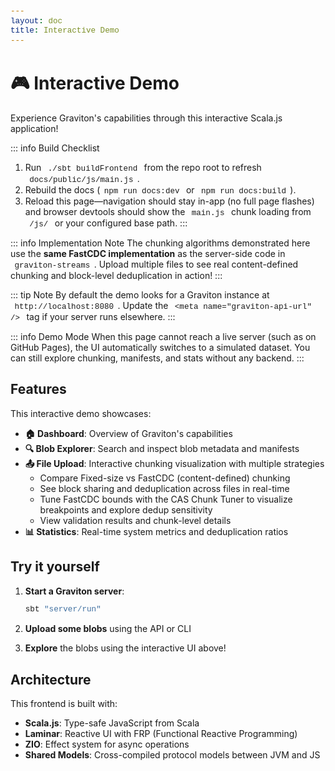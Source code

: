 ```yaml
---
layout: doc
title: Interactive Demo
---
```


<script setup>
import { onMounted } from 'vue'

onMounted(() => {
  // Only run in browser, not during SSR
  if (typeof window !== 'undefined' && typeof document !== 'undefined') {
    const rawBase = import.meta.env?.BASE_URL ?? '/'
    const normalizedBase = rawBase === '/' ? '' : rawBase.replace(/\/$/, '')
    if (typeof window !== 'undefined') {
      window.__GRAVITON_DOCS_BASE__ = normalizedBase
    }
    const jsPath = `${normalizedBase}/js/main.js`

    // Dynamically import the main module
    import(jsPath).catch(err => {
      console.warn('Interactive demo not loaded:', err.message);
      const appDiv = document.getElementById('graviton-app');
      if (appDiv) {
        appDiv.innerHTML = `
          <div class="error-message" style="padding: 2rem; text-align: center; background: rgba(255, 200, 0, 0.1); border: 1px solid rgba(255, 200, 0, 0.3); border-radius: 12px;">
            <h3>⚠️ Interactive Demo Not Available</h3>
            <p>The Scala.js frontend hasn't been built yet. To enable the interactive demo:</p>
            <ol style="text-align: left; display: inline-block; margin: 1rem auto;">
              <li>Build the frontend: <code style="background: rgba(0,0,0,0.1); padding: 0.2rem 0.4rem; border-radius: 4px;">./sbt buildFrontend</code></li>
              <li>Rebuild the docs: <code style="background: rgba(0,0,0,0.1); padding: 0.2rem 0.4rem; border-radius: 4px;">cd docs && npm run docs:build</code></li>
            </ol>
            <p style="margin-top: 1rem;">
              <small>For development: run <code style="background: rgba(0,0,0,0.1); padding: 0.2rem 0.4rem; border-radius: 4px;">./sbt buildFrontend</code> then <code style="background: rgba(0,0,0,0.1); padding: 0.2rem 0.4rem; border-radius: 4px;">npm run docs:dev</code></small>
            </p>
          </div>
        `;
      }
    });
  }
})
</script>

<style>
  /* Graviton App Styles */
  .graviton-app {
    width: 100%;
    min-height: 600px;
    margin: 2rem 0;
  }

  .app-header {
    background: linear-gradient(135deg, rgba(0, 255, 65, 0.1) 0%, rgba(0, 200, 255, 0.1) 100%);
    border: 1px solid var(--vp-c-brand-soft);
    border-radius: 12px;
    padding: 2rem;
    margin-bottom: 2rem;
  }

  .header-content {
    text-align: center;
  }

  .app-title {
    font-size: 2.5rem;
    margin: 0;
    background: linear-gradient(135deg, #00ff41 0%, #00c8ff 100%);
    -webkit-background-clip: text;
    -webkit-text-fill-color: transparent;
    background-clip: text;
  }

  .app-subtitle {
    color: var(--vp-c-text-2);
    margin: 0.5rem 0 0;
  }

  .app-nav {
    display: flex;
    justify-content: center;
    gap: 1rem;
    margin-top: 1.5rem;
    flex-wrap: wrap;
  }

  .nav-link {
    padding: 0.5rem 1.5rem;
    border-radius: 8px;
    background: rgba(0, 255, 65, 0.05);
    border: 1px solid var(--vp-c-brand-soft);
    text-decoration: none;
    color: var(--vp-c-text-1);
    transition: all 0.3s ease;
  }

  .nav-link:hover {
    background: rgba(0, 255, 65, 0.1);
    border-color: var(--vp-c-brand-1);
    transform: translateY(-2px);
  }

  .nav-link.active {
    background: var(--vp-c-brand-1);
    color: white;
    border-color: var(--vp-c-brand-1);
  }

  .header-health {
    text-align: center;
    margin-top: 1rem;
  }

  .health-check {
    display: inline-block;
  }

  .health-status {
    display: flex;
    align-items: center;
    gap: 1rem;
  }

  .status-badge {
    padding: 0.5rem 1rem;
    border-radius: 20px;
    font-weight: 600;
    display: inline-block;
  }

  .status-healthy, .status-ok {
    background: rgba(0, 255, 0, 0.2);
    color: #00ff00;
    border: 1px solid #00ff00;
  }

  .status-demo {
    background: rgba(0, 200, 255, 0.15);
    color: #00c8ff;
    border: 1px solid rgba(0, 200, 255, 0.8);
  }

  .status-degraded {
    background: rgba(255, 200, 0, 0.2);
    color: #ffc800;
    border: 1px solid #ffc800;
  }

  .status-error {
    background: rgba(255, 0, 0, 0.2);
    color: #ff0000;
    border: 1px solid #ff0000;
  }

  .health-details {
    font-size: 0.9rem;
    color: var(--vp-c-text-2);
  }

  .app-content {
    margin: 2rem 0;
  }

  .page-intro {
    font-size: 1.1rem;
    color: var(--vp-c-text-2);
    text-align: center;
    margin: 2rem 0;
  }

  .dashboard-grid {
    display: grid;
    gap: 2rem;
    margin-top: 2rem;
  }

  .feature-highlight {
    padding: 2rem;
    background: rgba(0, 255, 65, 0.03);
    border: 1px solid var(--vp-c-brand-soft);
    border-radius: 12px;
  }

  .feature-highlight h3 {
    margin-top: 0;
    color: var(--vp-c-brand-1);
  }

  .feature-highlight ul {
    list-style: none;
    padding: 0;
  }

  .feature-highlight li {
    padding: 0.5rem 0;
    border-bottom: 1px solid var(--vp-c-divider);
  }

  .feature-highlight li:last-child {
    border-bottom: none;
  }

  .quick-links {
    display: grid;
    grid-template-columns: repeat(auto-fit, minmax(250px, 1fr));
    gap: 1rem;
  }

  .quick-links h3 {
    grid-column: 1 / -1;
    color: var(--vp-c-brand-1);
  }

  .feature-card-link {
    text-decoration: none;
  }

  .feature-card {
    padding: 1.5rem;
    background: rgba(0, 255, 65, 0.03);
    border: 1px solid var(--vp-c-brand-soft);
    border-radius: 12px;
    transition: all 0.3s ease;
    cursor: pointer;
    height: 100%;
  }

  .feature-card:hover {
    background: rgba(0, 255, 65, 0.08);
    border-color: var(--vp-c-brand-1);
    transform: translateY(-4px);
    box-shadow: 0 10px 30px rgba(0, 255, 65, 0.2);
  }

  .feature-card p {
    color: var(--vp-c-text-2);
    margin: 0.5rem 0 0;
  }

  /* Stats Panel */
  .stats-panel h2, .blob-explorer h2 {
    color: var(--vp-c-brand-1);
    margin-top: 0;
  }

  .stats-controls {
    margin: 1.5rem 0;
  }

  .btn-primary, .btn-secondary {
    padding: 0.75rem 1.5rem;
    border-radius: 8px;
    border: none;
    font-weight: 600;
    cursor: pointer;
    transition: all 0.3s ease;
    font-size: 1rem;
  }

  .btn-primary {
    background: var(--vp-c-brand-1);
    color: white;
  }

  .btn-primary:hover:not(:disabled) {
    background: var(--vp-c-brand-2);
    transform: translateY(-2px);
    box-shadow: 0 4px 12px rgba(0, 255, 65, 0.3);
  }

  .btn-primary:disabled {
    opacity: 0.5;
    cursor: not-allowed;
  }

  .btn-secondary {
    background: rgba(0, 255, 65, 0.1);
    color: var(--vp-c-brand-1);
    border: 1px solid var(--vp-c-brand-soft);
  }

  .btn-secondary:hover:not(:disabled) {
    background: rgba(0, 255, 65, 0.2);
    border-color: var(--vp-c-brand-1);
  }

  .stats-grid {
    display: grid;
    grid-template-columns: repeat(auto-fit, minmax(200px, 1fr));
    gap: 1.5rem;
    margin-top: 2rem;
  }

  .stat-card {
    position: relative;
    padding: 1.5rem;
    background: rgba(0, 255, 65, 0.03);
    border: 1px solid var(--vp-c-brand-soft);
    border-radius: 12px;
    text-align: center;
  }

  .stat-icon {
    font-size: 2.5rem;
    margin-bottom: 0.5rem;
  }

  .stat-label {
    color: var(--vp-c-text-2);
    font-size: 0.9rem;
    text-transform: uppercase;
    letter-spacing: 0.05em;
  }

  .stat-value {
    font-size: 2rem;
    font-weight: 700;
    color: var(--vp-c-brand-1);
    margin: 0.5rem 0;
  }

  .stats-empty {
    text-align: center;
    padding: 3rem;
    color: var(--vp-c-text-2);
    font-style: italic;
  }

  /* Blob Explorer */
  .search-box {
    display: flex;
    gap: 1rem;
    margin: 1.5rem 0;
    flex-wrap: wrap;
  }

  .blob-id-input {
    flex: 1;
    min-width: 300px;
    padding: 0.75rem;
    border: 1px solid var(--vp-c-border);
    border-radius: 8px;
    font-family: 'Courier New', monospace;
    font-size: 0.95rem;
    background: var(--vp-c-bg);
    color: var(--vp-c-text-1);
  }

  .blob-id-input:focus {
    outline: none;
    border-color: var(--vp-c-brand-1);
    box-shadow: 0 0 0 3px rgba(0, 255, 65, 0.1);
  }

  .blob-details {
    margin-top: 2rem;
    padding: 2rem;
    background: rgba(0, 255, 65, 0.03);
    border: 1px solid var(--vp-c-brand-soft);
    border-radius: 12px;
  }

  .blob-details h3 {
    margin-top: 0;
    color: var(--vp-c-brand-1);
  }

  .metadata-grid {
    margin: 1.5rem 0;
  }

  .metadata-row {
    display: flex;
    gap: 1rem;
    padding: 0.75rem 0;
    border-bottom: 1px solid var(--vp-c-divider);
  }

  .metadata-label {
    font-weight: 600;
    color: var(--vp-c-text-2);
    min-width: 120px;
  }

  .metadata-value {
    color: var(--vp-c-text-1);
    word-break: break-all;
  }

  .metadata-checksums {
    margin-top: 1.5rem;
  }

  .metadata-checksums h4 {
    color: var(--vp-c-brand-1);
  }

  .checksum-row {
    display: flex;
    gap: 1rem;
    padding: 0.5rem;
    background: var(--vp-c-bg-soft);
    border-radius: 4px;
    margin: 0.5rem 0;
    font-family: 'Courier New', monospace;
    font-size: 0.9rem;
  }

  .checksum-algo {
    font-weight: 600;
    color: var(--vp-c-text-2);
  }

  .checksum-value {
    color: var(--vp-c-text-1);
    word-break: break-all;
  }

  .manifest-view {
    margin-top: 2rem;
    padding: 2rem;
    background: rgba(0, 200, 255, 0.03);
    border: 1px solid rgba(0, 200, 255, 0.3);
    border-radius: 12px;
  }

  .manifest-view h3 {
    margin-top: 0;
    color: #00c8ff;
  }

  .manifest-summary {
    margin: 1rem 0;
    color: var(--vp-c-text-2);
  }

  .chunks-list {
    margin-top: 1.5rem;
  }

  .chunks-list table {
    width: 100%;
    border-collapse: collapse;
  }

  .chunks-list th {
    text-align: left;
    padding: 0.75rem;
    background: rgba(0, 200, 255, 0.1);
    border-bottom: 2px solid #00c8ff;
    color: var(--vp-c-text-1);
    font-weight: 600;
  }

  .chunks-list td {
    padding: 0.75rem;
    border-bottom: 1px solid var(--vp-c-divider);
    color: var(--vp-c-text-2);
  }

  .chunks-list tr:hover {
    background: rgba(0, 200, 255, 0.05);
  }

  .error-message {
    margin: 1.5rem 0;
    padding: 1rem;
    background: rgba(255, 0, 0, 0.1);
    border: 1px solid rgba(255, 0, 0, 0.3);
    border-radius: 8px;
    color: #ff4444;
  }

  .loading-spinner {
    text-align: center;
    padding: 2rem;
    color: var(--vp-c-text-2);
    font-style: italic;
  }

  .app-footer {
    margin-top: 3rem;
    padding: 2rem;
    text-align: center;
    border-top: 1px solid var(--vp-c-divider);
    color: var(--vp-c-text-2);
  }

  .app-footer a {
    color: var(--vp-c-brand-1);
    text-decoration: none;
  }

  .app-footer a:hover {
    text-decoration: underline;
  }

  code {
    background: var(--vp-c-bg-soft);
    padding: 0.2rem 0.4rem;
    border-radius: 4px;
    font-family: 'Courier New', monospace;
    font-size: 0.9em;
  }

  .demo-banner {
    margin-top: 1rem;
    padding: 0.75rem 1rem;
    border-radius: 8px;
    background: rgba(0, 200, 255, 0.08);
    border: 1px solid rgba(0, 200, 255, 0.4);
    display: flex;
    align-items: center;
    gap: 0.75rem;
  }

  .demo-icon {
    font-size: 1.4rem;
  }

  .demo-text {
    color: var(--vp-c-text-2);
    font-size: 0.95rem;
  }

  .demo-hint {
    margin: 1.5rem 0;
    padding: 1rem 1.25rem;
    background: rgba(0, 255, 65, 0.05);
    border: 1px solid var(--vp-c-brand-soft);
    border-radius: 10px;
    color: var(--vp-c-text-2);
  }

  .sample-id-list {
    display: flex;
    flex-wrap: wrap;
    gap: 0.75rem;
    margin-top: 0.75rem;
  }

  .sample-id-btn {
    padding: 0.4rem 0.75rem;
    border-radius: 6px;
    border: 1px solid var(--vp-c-brand-soft);
    background: rgba(0, 255, 65, 0.08);
    color: var(--vp-c-text-1);
    cursor: pointer;
    transition: all 0.2s ease;
    font-family: 'Courier New', monospace;
    font-size: 0.85rem;
  }

  .sample-id-btn:hover:not(:disabled) {
    background: rgba(0, 255, 65, 0.15);
    border-color: var(--vp-c-brand-1);
  }

  .sample-id-btn:disabled {
    opacity: 0.6;
    cursor: not-allowed;
  }

  .fastcdc-config {
    margin-top: 1.5rem;
    padding: 1.5rem;
    border: 1px solid var(--vp-c-brand-soft);
    border-radius: 12px;
    background: rgba(0, 200, 255, 0.05);
  }

  .fastcdc-config h4 {
    margin: 0 0 0.75rem 0;
    color: var(--vp-c-brand-1);
  }

  .config-help {
    margin: 0 0 1.25rem 0;
    color: var(--vp-c-text-3);
    font-size: 0.9rem;
  }

  .config-grid {
    display: grid;
    grid-template-columns: repeat(auto-fit, minmax(240px, 1fr));
    gap: 1rem;
  }

  .config-field {
    display: flex;
    flex-direction: column;
    gap: 0.5rem;
    padding: 1rem;
    border-radius: 10px;
    background: rgba(0, 255, 65, 0.04);
    border: 1px solid var(--vp-c-brand-soft);
  }

  .config-field input[type="range"] {
    width: 100%;
  }

  .config-field input[type="number"] {
    padding: 0.4rem;
    border-radius: 6px;
    border: 1px solid var(--vp-c-border);
    background: var(--vp-c-bg);
    color: var(--vp-c-text-1);
  }

  .config-label {
    font-weight: 600;
    color: var(--vp-c-text-1);
  }

  .config-value {
    font-size: 0.85rem;
    color: var(--vp-c-text-3);
  }

  .config-summary {
    margin-top: 1rem;
    font-size: 0.9rem;
    color: var(--vp-c-text-2);
  }

  .chunk-visualizer-section {
    margin: 2rem 0;
  }

  .chunk-visualization {
    display: flex;
    flex-direction: column;
    gap: 0.75rem;
  }

  .chunk-bars {
    display: flex;
    height: 32px;
    border-radius: 8px;
    overflow: hidden;
    border: 1px solid var(--vp-c-divider);
    background: rgba(0, 255, 65, 0.06);
  }

  .chunk-bar {
    background: rgba(0, 255, 65, 0.45);
  }

  .chunk-bar.shared {
    background: rgba(0, 200, 255, 0.45);
  }

  .chunk-legend {
    display: flex;
    flex-wrap: wrap;
    gap: 1rem;
    font-size: 0.85rem;
    color: var(--vp-c-text-3);
  }

  .legend-item {
    display: flex;
    align-items: center;
    gap: 0.4rem;
  }

  .legend-swatch {
    width: 12px;
    height: 12px;
    border-radius: 3px;
    display: inline-block;
  }

  .legend-swatch.unique {
    background: rgba(0, 255, 65, 0.75);
  }

  .legend-swatch.shared {
    background: rgba(0, 200, 255, 0.75);
  }

  .chunk-visualization-empty {
    font-style: italic;
    color: var(--vp-c-text-3);
  }

  .fastcdc-used {
    margin-top: 1rem;
    font-size: 0.9rem;
    color: var(--vp-c-text-2);
  }

  .fastcdc-used .stat-label {
    font-weight: 600;
    margin-right: 0.5rem;
  }

  /* File Upload Styles */
  .file-upload {
    padding: 2rem;
  }

  .file-upload h2 {
    color: var(--vp-c-brand-1);
    margin-top: 0;
  }

  .upload-intro {
    color: var(--vp-c-text-2);
    margin: 1rem 0 2rem;
    text-align: center;
  }

  .chunker-selection {
    margin: 2rem 0;
    padding: 1.5rem;
    background: rgba(0, 255, 65, 0.03);
    border: 1px solid var(--vp-c-brand-soft);
    border-radius: 12px;
  }

  .chunker-selection h3 {
    color: var(--vp-c-brand-1);
    margin-top: 0;
  }

  .chunker-buttons {
    display: grid;
    grid-template-columns: repeat(auto-fit, minmax(200px, 1fr));
    gap: 1rem;
    margin-top: 1rem;
  }

  .chunker-btn {
    padding: 1rem;
    background: rgba(0, 255, 65, 0.05);
    border: 2px solid var(--vp-c-brand-soft);
    border-radius: 8px;
    cursor: pointer;
    transition: all 0.3s ease;
    text-align: left;
  }

  .chunker-btn:hover {
    background: rgba(0, 255, 65, 0.1);
    border-color: var(--vp-c-brand-1);
    transform: translateY(-2px);
  }

  .chunker-btn.active {
    background: rgba(0, 255, 65, 0.15);
    border-color: var(--vp-c-brand-1);
    box-shadow: 0 0 0 3px rgba(0, 255, 65, 0.2);
  }

  .chunker-name {
    font-weight: 700;
    color: var(--vp-c-brand-1);
    margin-bottom: 0.5rem;
  }

  .chunker-desc {
    font-size: 0.85rem;
    color: var(--vp-c-text-2);
  }

  .upload-area {
    display: flex;
    gap: 1rem;
    align-items: center;
    margin: 2rem 0;
    padding: 2rem;
    background: rgba(0, 200, 255, 0.03);
    border: 2px dashed var(--vp-c-brand-soft);
    border-radius: 12px;
    transition: all 0.3s ease;
  }

  .upload-area:hover {
    border-color: var(--vp-c-brand-1);
    background: rgba(0, 200, 255, 0.08);
  }

  .file-input {
    flex: 1;
    padding: 0.75rem;
    border: 1px solid var(--vp-c-border);
    border-radius: 8px;
    background: var(--vp-c-bg);
    color: var(--vp-c-text-1);
    cursor: pointer;
  }

  .clear-btn {
    white-space: nowrap;
  }

  .global-stats {
    margin: 2rem 0;
    padding: 2rem;
    background: linear-gradient(135deg, rgba(0, 255, 65, 0.1) 0%, rgba(0, 200, 255, 0.1) 100%);
    border: 1px solid var(--vp-c-brand-1);
    border-radius: 12px;
  }

  .global-stats h3 {
    color: var(--vp-c-brand-1);
    margin-top: 0;
  }

  .stats-grid-compact {
    display: grid;
    grid-template-columns: repeat(auto-fit, minmax(150px, 1fr));
    gap: 1rem;
    margin-top: 1rem;
  }

  .stat-item {
    display: flex;
    flex-direction: column;
    gap: 0.5rem;
    padding: 1rem;
    background: rgba(255, 255, 255, 0.05);
    border-radius: 8px;
  }

  .stat-item .stat-label {
    font-size: 0.85rem;
    color: var(--vp-c-text-2);
    text-transform: uppercase;
    letter-spacing: 0.05em;
  }

  .stat-item .stat-value {
    font-size: 1.5rem;
    font-weight: 700;
    color: var(--vp-c-brand-1);
  }

  .analyses-list {
    display: flex;
    flex-direction: column;
    gap: 1.5rem;
    margin-top: 2rem;
  }

  .file-analysis {
    background: rgba(0, 255, 65, 0.03);
    border: 1px solid var(--vp-c-brand-soft);
    border-radius: 12px;
    overflow: hidden;
  }

  .file-header {
    display: flex;
    justify-content: space-between;
    align-items: center;
    padding: 1.5rem;
    cursor: pointer;
    transition: background 0.2s ease;
  }

  .file-header:hover {
    background: rgba(0, 255, 65, 0.08);
  }

  .file-info {
    flex: 1;
  }

  .file-name {
    margin: 0 0 0.5rem 0;
    color: var(--vp-c-text-1);
  }

  .file-meta {
    font-size: 0.9rem;
    color: var(--vp-c-text-2);
  }

  .expand-icon {
    font-size: 1.2rem;
    color: var(--vp-c-brand-1);
    transition: transform 0.2s ease;
  }

  .file-details-expanded {
    padding: 1.5rem;
    border-top: 1px solid var(--vp-c-divider);
  }

  .validations-section,
  .chunk-stats,
  .chunks-section {
    margin-bottom: 2rem;
  }

  .validations-section h5,
  .chunk-stats h5,
  .chunks-section h5 {
    color: var(--vp-c-brand-1);
    margin: 0 0 1rem 0;
  }

  .validations-list {
    display: flex;
    flex-direction: column;
    gap: 0.5rem;
  }

  .validation-item {
    display: flex;
    align-items: center;
    gap: 0.75rem;
    padding: 0.75rem;
    background: var(--vp-c-bg-soft);
    border-radius: 6px;
  }

  .validation-item.error {
    background: rgba(255, 0, 0, 0.05);
    border-left: 3px solid #ff0000;
  }

  .validation-item.success {
    background: rgba(0, 255, 0, 0.05);
    border-left: 3px solid #00ff00;
  }

  .validation-icon {
    font-size: 1.2rem;
  }

  .chunks-table-wrapper {
    overflow-x: auto;
  }

  .chunks-table {
    width: 100%;
    border-collapse: collapse;
    font-size: 0.9rem;
  }

  .chunks-table th {
    text-align: left;
    padding: 0.75rem;
    background: rgba(0, 255, 65, 0.1);
    border-bottom: 2px solid var(--vp-c-brand-1);
    color: var(--vp-c-text-1);
    font-weight: 600;
  }

  .chunks-table td {
    padding: 0.75rem;
    border-bottom: 1px solid var(--vp-c-divider);
    color: var(--vp-c-text-2);
  }

  .chunks-table tr:hover {
    background: rgba(0, 255, 65, 0.05);
  }

  .chunks-table tr.shared-chunk {
    background: rgba(0, 200, 255, 0.05);
  }

  .chunks-table tr.shared-chunk:hover {
    background: rgba(0, 200, 255, 0.1);
  }

  .hash-value {
    font-family: 'Courier New', monospace;
    font-size: 0.85rem;
    color: var(--vp-c-text-1);
  }

  .no-sharing {
    color: var(--vp-c-text-3);
    font-style: italic;
  }

  .shared-files {
    display: flex;
    align-items: center;
    gap: 0.5rem;
    position: relative;
  }

  .share-indicator {
    padding: 0.25rem 0.5rem;
    background: rgba(0, 200, 255, 0.2);
    border: 1px solid rgba(0, 200, 255, 0.5);
    border-radius: 4px;
    color: #00c8ff;
    font-size: 0.85rem;
    font-weight: 600;
    cursor: help;
  }

  .share-tooltip {
    display: none;
    position: absolute;
    left: 100%;
    top: 50%;
    transform: translateY(-50%);
    margin-left: 0.5rem;
    padding: 0.5rem 0.75rem;
    background: var(--vp-c-bg);
    border: 1px solid var(--vp-c-brand-1);
    border-radius: 6px;
    white-space: nowrap;
    z-index: 100;
    font-size: 0.85rem;
    color: var(--vp-c-text-1);
    box-shadow: 0 4px 12px rgba(0, 0, 0, 0.2);
  }

  .shared-files:hover .share-tooltip {
    display: block;
  }

  .truncation-notice {
    margin-top: 1rem;
    padding: 0.75rem;
    background: rgba(255, 200, 0, 0.1);
    border: 1px solid rgba(255, 200, 0, 0.3);
    border-radius: 6px;
    color: var(--vp-c-text-2);
    text-align: center;
    font-style: italic;
  }
</style>

# 🎮 Interactive Demo

Experience Graviton's capabilities through this interactive Scala.js application!

::: info Build Checklist
1. Run `./sbt buildFrontend` from the repo root to refresh `docs/public/js/main.js`.
2. Rebuild the docs (`npm run docs:dev` or `npm run docs:build`).
3. Reload this page—navigation should stay in-app (no full page flashes) and browser devtools should show the `main.js` chunk loading from `/js/` or your configured base path.
:::

::: info Implementation Note
The chunking algorithms demonstrated here use the **same FastCDC implementation** as the server-side code in `graviton-streams`. Upload multiple files to see real content-defined chunking and block-level deduplication in action!
:::

<meta name="graviton-api-url" content="http://localhost:8080" />

<div id="graviton-app"></div>

::: tip Note
By default the demo looks for a Graviton instance at `http://localhost:8080`. Update the `<meta name="graviton-api-url" />` tag if your server runs elsewhere.
:::

::: info Demo Mode
When this page cannot reach a live server (such as on GitHub Pages), the UI automatically switches to a simulated dataset. You can still explore chunking, manifests, and stats without any backend.
:::

## Features

This interactive demo showcases:

- **🏠 Dashboard**: Overview of Graviton's capabilities
- **🔍 Blob Explorer**: Search and inspect blob metadata and manifests
- **📤 File Upload**: Interactive chunking visualization with multiple strategies
  - Compare Fixed-size vs FastCDC (content-defined) chunking
  - See block sharing and deduplication across files in real-time
  - Tune FastCDC bounds with the CAS Chunk Tuner to visualize breakpoints and explore dedup sensitivity
  - View validation results and chunk-level details
- **📊 Statistics**: Real-time system metrics and deduplication ratios

## Try it yourself

1. **Start a Graviton server**:
   ```bash
   sbt "server/run"
   ```

2. **Upload some blobs** using the API or CLI

3. **Explore** the blobs using the interactive UI above!

## Architecture

This frontend is built with:

- **Scala.js**: Type-safe JavaScript from Scala
- **Laminar**: Reactive UI with FRP (Functional Reactive Programming)
- **ZIO**: Effect system for async operations
- **Shared Models**: Cross-compiled protocol models between JVM and JS
